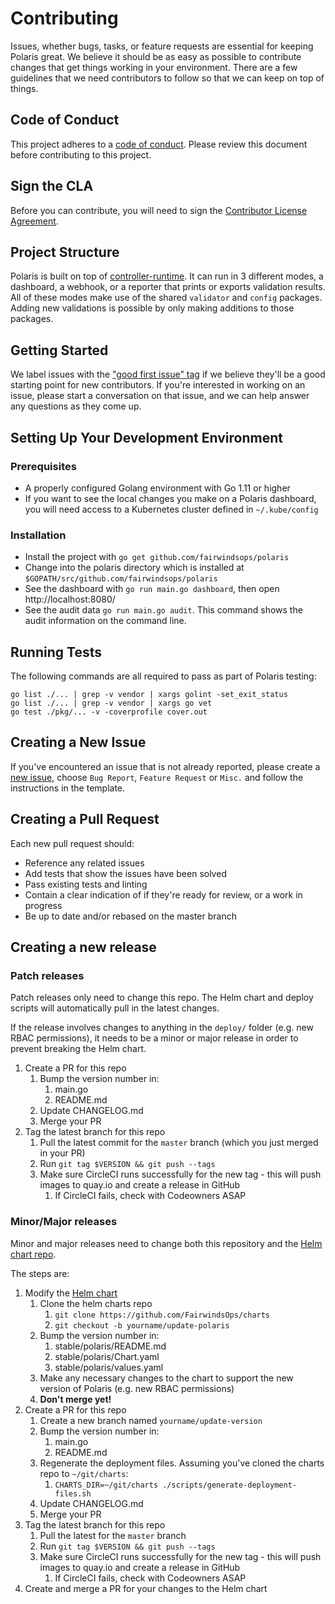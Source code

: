 # Contributing

Issues, whether bugs, tasks, or feature requests are essential for keeping Polaris great. We believe it should be as easy as possible to contribute changes that get things working in your environment. There are a few guidelines that we need contributors to follow so that we can keep on top of things.

## Code of Conduct

This project adheres to a [code of conduct](code-of-conduct.md). Please review this document before contributing to this project.

## Sign the CLA
Before you can contribute, you will need to sign the [Contributor License Agreement](https://cla-assistant.io/fairwindsops/polaris).

## Project Structure

Polaris is built on top of [controller-runtime](https://github.com/kubernetes-sigs/controller-runtime). It can run in 3 different modes, a dashboard, a webhook, or a reporter that prints or exports validation results. All of these modes make use of the shared `validator` and `config` packages. Adding new validations is possible by only making additions to those packages.

## Getting Started

We label issues with the ["good first issue" tag](https://github.com/FairwindsOps/polaris/issues?q=is%3Aissue+is%3Aopen+label%3A%22good+first+issue%22) if we believe they'll be a good starting point for new contributors. If you're interested in working on an issue, please start a conversation on that issue, and we can help answer any questions as they come up.

## Setting Up Your Development Environment
### Prerequisites
* A properly configured Golang environment with Go 1.11 or higher
* If you want to see the local changes you make on a Polaris dashboard, you will need access to a Kubernetes cluster defined in `~/.kube/config`

### Installation
* Install the project with `go get github.com/fairwindsops/polaris`
* Change into the polaris directory which is installed at `$GOPATH/src/github.com/fairwindsops/polaris`
* See the dashboard with `go run main.go dashboard`, then open http://localhost:8080/
* See the audit data  `go run main.go audit`. This command shows the audit information on the command line. 

## Running Tests

The following commands are all required to pass as part of Polaris testing:

```
go list ./... | grep -v vendor | xargs golint -set_exit_status
go list ./... | grep -v vendor | xargs go vet
go test ./pkg/... -v -coverprofile cover.out
```

## Creating a New Issue

If you've encountered an issue that is not already reported, please create a [new issue](https://github.com/FairwindsOps/polaris/issues), choose `Bug Report`, `Feature Request` or `Misc.` and follow the instructions in the template. 


## Creating a Pull Request

Each new pull request should:

- Reference any related issues
- Add tests that show the issues have been solved
- Pass existing tests and linting
- Contain a clear indication of if they're ready for review, or a work in progress
- Be up to date and/or rebased on the master branch

## Creating a new release

### Patch releases
Patch releases only need to change this repo. The Helm chart and deploy scripts
will automatically pull in the latest changes.

If the release involves changes to anything in the `deploy/` folder (e.g. new RBAC permissions),
it needs to be a minor or major release in order to prevent breaking the Helm chart.

1. Create a PR for this repo
    1. Bump the version number in:
        1. main.go
        2. README.md
    2. Update CHANGELOG.md
    3. Merge your PR
2. Tag the latest branch for this repo
    1. Pull the latest commit for the `master` branch (which you just merged in your PR)
    2. Run `git tag $VERSION && git push --tags`
    3. Make sure CircleCI runs successfully for the new tag - this will push images to quay.io and create a release in GitHub
        1. If CircleCI fails, check with Codeowners ASAP

### Minor/Major releases
Minor and major releases need to change both this repository and the
[Helm chart repo](https://github.com/FairwindsOps/charts/).

The steps are:
1. Modify the [Helm chart](https://github.com/FairwindsOps/charts/stable/polaris)
    1. Clone the helm charts repo
        1. `git clone https://github.com/FairwindsOps/charts`
        2. `git checkout -b yourname/update-polaris`
    1. Bump the version number in:
        1. stable/polaris/README.md
        2. stable/polaris/Chart.yaml
        3. stable/polaris/values.yaml
    2. Make any necessary changes to the chart to support the new version of Polaris (e.g. new RBAC permissions)
    3. **Don't merge yet!**
2. Create a PR for this repo
    1. Create a new branch named `yourname/update-version`
    2. Bump the version number in:
        1. main.go
        2. README.md
    3. Regenerate the deployment files. Assuming you've cloned the charts repo to `~/git/charts`:
        1. `CHARTS_DIR=~/git/charts ./scripts/generate-deployment-files.sh`
    4. Update CHANGELOG.md
    5. Merge your PR
3. Tag the latest branch for this repo
    1. Pull the latest for the `master` branch
    2. Run `git tag $VERSION && git push --tags`
    3. Make sure CircleCI runs successfully for the new tag - this will push images to quay.io and create a release in GitHub
        1. If CircleCI fails, check with Codeowners ASAP
4. Create and merge a PR for your changes to the Helm chart
